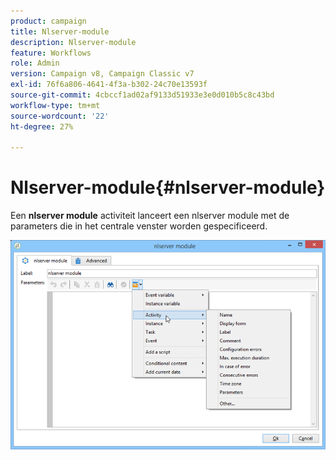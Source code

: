 ```yaml
---
product: campaign
title: Nlserver-module
description: Nlserver-module
feature: Workflows
role: Admin
version: Campaign v8, Campaign Classic v7
exl-id: 76f6a806-4641-4f3a-b302-24c70e13593f
source-git-commit: 4cbccf1ad02af9133d51933e3e0d010b5c8c43bd
workflow-type: tm+mt
source-wordcount: '22'
ht-degree: 27%

---
```


# Nlserver-module{#nlserver-module}



Een **nlserver module** activiteit lanceert een nlserver module met de parameters die in het centrale venster worden gespecificeerd.

![](assets/nlserver_module_edit.png)
